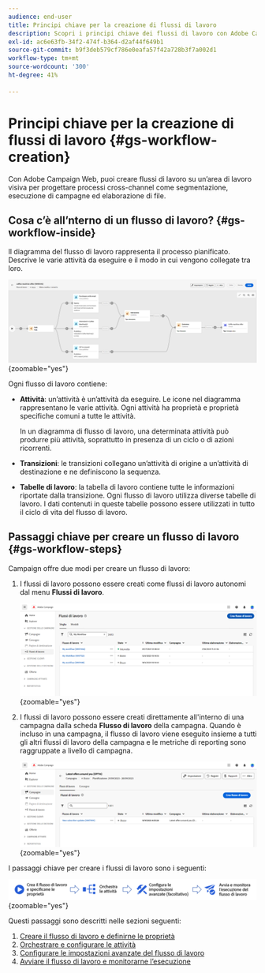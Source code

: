 ```yaml
---
audience: end-user
title: Principi chiave per la creazione di flussi di lavoro
description: Scopri i principi chiave dei flussi di lavoro con Adobe Campaign Web
exl-id: ac6e63fb-34f2-474f-b364-d2af44f649b1
source-git-commit: b9f3deb579cf786e0eafa57f42a728b3f7a002d1
workflow-type: tm+mt
source-wordcount: '300'
ht-degree: 41%

---
```


# Principi chiave per la creazione di flussi di lavoro {#gs-workflow-creation}

Con Adobe Campaign Web, puoi creare flussi di lavoro su un’area di lavoro visiva per progettare processi cross-channel come segmentazione, esecuzione di campagne ed elaborazione di file.

## Cosa c’è all’nterno di un flusso di lavoro? {#gs-workflow-inside}

Il diagramma del flusso di lavoro rappresenta il processo pianificato. Descrive le varie attività da eseguire e il modo in cui vengono collegate tra loro.

![Diagramma di esempio del flusso di lavoro che mostra le attività e le relative connessioni](assets/workflow-example.png){zoomable="yes"}

Ogni flusso di lavoro contiene:

* **Attività**: un’attività è un’attività da eseguire. Le icone nel diagramma rappresentano le varie attività. Ogni attività ha proprietà e proprietà specifiche comuni a tutte le attività.

  In un diagramma di flusso di lavoro, una determinata attività può produrre più attività, soprattutto in presenza di un ciclo o di azioni ricorrenti.

* **Transizioni**: le transizioni collegano un’attività di origine a un’attività di destinazione e ne definiscono la sequenza.

* **Tabelle di lavoro**: la tabella di lavoro contiene tutte le informazioni riportate dalla transizione. Ogni flusso di lavoro utilizza diverse tabelle di lavoro. I dati contenuti in queste tabelle possono essere utilizzati in tutto il ciclo di vita del flusso di lavoro.

## Passaggi chiave per creare un flusso di lavoro {#gs-workflow-steps}

Campaign offre due modi per creare un flusso di lavoro:

1. I flussi di lavoro possono essere creati come flussi di lavoro autonomi dal menu **Flussi di lavoro**.

   ![Schermata dell&#39;interfaccia per la creazione di un flusso di lavoro autonomo](assets/create-a-standalone-wf.png){zoomable="yes"}

1. I flussi di lavoro possono essere creati direttamente all&#39;interno di una campagna dalla scheda **Flusso di lavoro** della campagna. Quando è incluso in una campagna, il flusso di lavoro viene eseguito insieme a tutti gli altri flussi di lavoro della campagna e le metriche di reporting sono raggruppate a livello di campagna.

   ![Schermata dell&#39;interfaccia per la creazione di un flusso di lavoro all&#39;interno di una campagna](assets/create-a-wf-from-a-campaign.png){zoomable="yes"}

I passaggi chiave per creare i flussi di lavoro sono i seguenti:

![Diagramma che mostra il processo di creazione del flusso di lavoro](assets/workflow-creation-process.png){zoomable="yes"}

Questi passaggi sono descritti nelle sezioni seguenti:

1. [Creare il flusso di lavoro e definirne le proprietà](create-workflow.md)
1. [Orchestrare e configurare le attività](orchestrate-activities.md)
1. [Configurare le impostazioni avanzate del flusso di lavoro](workflow-settings.md)
1. [Avviare il flusso di lavoro e monitorarne l’esecuzione](start-monitor-workflows.md)
